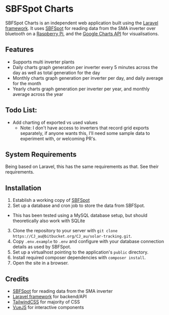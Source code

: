 # SBFSpot Charts

SBFSpot Charts is an independent web application built using the [Laravel framework](https://laravel.com).  It uses [SBFSpot](https://github.com/SBFspot/SBFspot) for reading data from the SMA inverter
over bluetooth on a [Raspberry Pi](https://www.raspberrypi.org), and the [Google Charts API](https://developers.google.com/chart/) for visualisations. 

## Features
* Supports multi inverter plants
* Daily charts graph generation per inverter every 5 minutes across the day as well as total generation for the day
* Monthly charts graph generation per inverter per day, and daily average for the month
* Yearly charts graph generation per inverter per year, and monthly average across the year

## Todo List:
* Add charting of exported vs used values
  * Note: I don't have access to inverters that record grid exports separately, if anyone wants this, I'll need some sample data to experiment with, or welcoming PR's.

## System Requirements
Being based on Laravel, this has the same requirements as that. See their requirements.

## Installation

1. Establish a working copy of [SBFSpot](https://github.com/SBFspot/sbfspot-config)
2. Set up a database and cron job to store the data from SBFSpot.
  * This has been tested using a MySQL database setup, but should theoretically also work with SQLite
3. Clone the repository to your server with `git clone https://CJ_au@bitbucket.org/CJ_au/solar-tracking.git`.
4. Copy `.env.example` to `.env` and configure with your database connection details as used by SBFSpot.  
5. Set up a virtualhost pointing to the application's `public` directory.
6. Install required composer dependencies with `composer install`.
7. Open the site in a browser.

## Credits
* [SBFSpot](https://github.com/SBFspot/SBFspot) for reading data from the SMA inverter
* [Laravel framework](https://laravel.com) for backend/API
* [TailwindCSS](https://tailwindcss.com) for majority of CSS
* [VueJS](https://vuejs.org/) for interactive components

